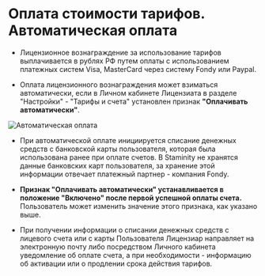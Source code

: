 # Оплата стоимости тарифов. Автоматическая оплата

* Лицензионное вознаграждение за использование тарифов выплачивается в рублях РФ путем оплаты с использованием платежных систем Visa, MasterCard через систему Fondy или Paypal.

* Оплата лицензионного вознаграждения может взиматься автоматически, если в Личном кабинете Лицензиата в разделе "Настройки" - "Тарифы и счета" установлен признак **"Оплачивать автоматически"**. 

![Автоматическая оплата](http://content.staminity.com/assets/images/_new/tariffs/tariff-auto-payments.png) 

* При автоматической оплате инициируется списание денежных средств с банковской карты пользователя, которая была использована ранее при оплате счетов. В Staminity не хранятся данные банковских карт пользователя, за хранение этой информации отвечает платежный партнер - компания Fondy.

* **Признак "Оплачивать автоматически" устанавливается в положение "Включено" после первой успешной оплаты счета.** Пользователь может изменить значение этого признака, как указано выше.

* При получении информации о списании денежных средств с лицевого счета или с карты Пользователя Лицензиар направляет на электронную почту либо посредством Личного кабинета уведомление об оплате счета, а при необходимости - информацию об активации или о продлении срока действия тарифов.